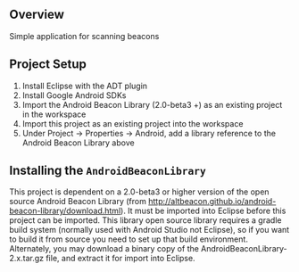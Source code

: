 ## Overview
Simple application for scanning beacons
## Project Setup

1. Install Eclipse with the ADT plugin
2. Install Google Android SDKs 
3. Import the Android Beacon Library (2.0-beta3 +) as an existing project in the workspace
4. Import this project as an existing project into the workspace
5. Under Project -> Properties -> Android, add a library reference to the Android Beacon Library above

## Installing the `AndroidBeaconLibrary`

This project is dependent on a 2.0-beta3 or higher version of the open source Android Beacon Library (from http://altbeacon.github.io/android-beacon-library/download.html).  It must be
imported into Eclipse before this project can be imported.  This library open source library requires a 
gradle build system (normally used with Android Studio not Eclipse), so if you want to build it from
source you need to set up that build environment.  Alternately, you may download a binary copy of the
AndroidBeaconLibrary-2.x.tar.gz file, and extract it for import into Eclipse.
